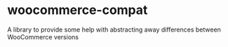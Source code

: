 # woocommerce-compat
A library to provide some help with abstracting away differences between WooCommerce versions
